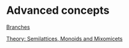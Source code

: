 # Advanced concepts

[Branches](./Branches-97cb3276-1f94-46b8-8f88-74f0723ae24e.md)

[Theory: Semilattices, Monoids and Mixomicets](./Theory-Semilattices-Monoids-and-Mixomicets-0ed242a0-1a21-4351-9c22-5fd345bae5b0.md)